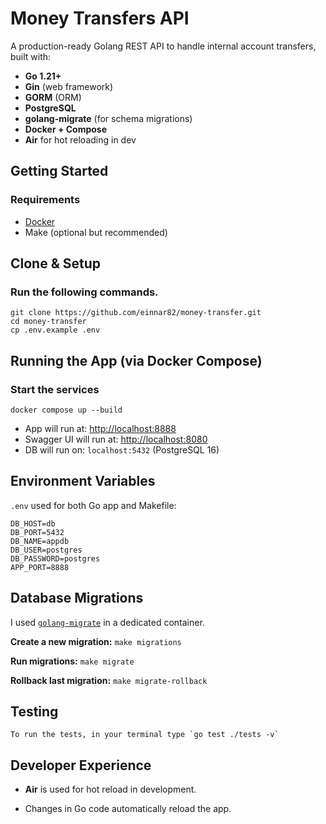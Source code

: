 # Money Transfers API

A production-ready Golang REST API to handle internal account transfers, built with:

-   **Go 1.21+**
-   **Gin** (web framework)
-   **GORM** (ORM)
-   **PostgreSQL**
-   **golang-migrate** (for schema migrations)
-   **Docker + Compose**
-   **Air** for hot reloading in dev

## Getting Started

### Requirements

-   [Docker](https://www.docker.com/)
-   Make (optional but recommended)

## Clone & Setup

### Run the following commands.

    git clone https://github.com/einnar82/money-transfer.git
    cd money-transfer
    cp .env.example .env

## Running the App (via Docker Compose)

### Start the services

```
docker compose up --build
```
-   App will run at: [http://localhost:8888](http://localhost:8888)
-   Swagger UI will run at: [http://localhost:8080](http://localhost:8080)
-   DB will run on: `localhost:5432` (PostgreSQL 16)

## Environment Variables

 `.env` used for both Go app and Makefile:

```
DB_HOST=db
DB_PORT=5432
DB_NAME=appdb
DB_USER=postgres
DB_PASSWORD=postgres
APP_PORT=8888
```

## Database Migrations

 I used [`golang-migrate`](https://github.com/golang-migrate/migrate) in a dedicated container.

**Create a new migration:** `make migrations` 

**Run migrations:** `make migrate` 

**Rollback last migration:**  `make migrate-rollback`

## Testing

    To run the tests, in your terminal type `go test ./tests -v`

## Developer Experience

-   **Air** is used for hot reload in development.
    
-   Changes in Go code automatically reload the app.